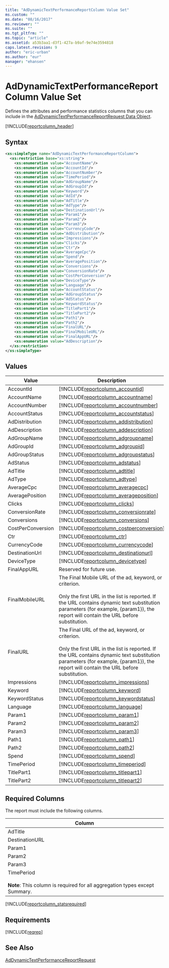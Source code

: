 ```yaml
---
title: "AdDynamicTextPerformanceReportColumn Value Set"
ms.custom: ""
ms.date: "08/16/2017"
ms.reviewer: ""
ms.suite: ""
ms.tgt_pltfrm: ""
ms.topic: "article"
ms.assetid: a53b3aa1-d3f1-427a-b9af-9e74e3594818
caps.latest.revision: 9
author: "eric-urban"
ms.author: "eur"
manager: "ehansen"
---
```

# AdDynamicTextPerformanceReportColumn Value Set
Defines the attributes and performance statistics columns that you can include in the [AdDynamicTextPerformanceReportRequest Data Object](../reporting-api/addynamictextperformancereportrequest-data-object.md).

[!INCLUDE[reportcolumn_header](../reporting-api/includes/reportcolumn-header.md)]
## Syntax

```xml
<xs:simpleType name="AdDynamicTextPerformanceReportColumn">
  <xs:restriction base="xs:string">
    <xs:enumeration value="AccountName"/>
    <xs:enumeration value="AccountId"/>
    <xs:enumeration value="AccountNumber"/>
    <xs:enumeration value="TimePeriod"/>
    <xs:enumeration value="AdGroupName"/>
    <xs:enumeration value="AdGroupId"/>
    <xs:enumeration value="Keyword"/>
    <xs:enumeration value="AdId"/>
    <xs:enumeration value="AdTitle"/>
    <xs:enumeration value="AdType"/>
    <xs:enumeration value="DestinationUrl"/>
    <xs:enumeration value="Param1"/>
    <xs:enumeration value="Param2"/>
    <xs:enumeration value="Param3"/>
    <xs:enumeration value="CurrencyCode"/>
    <xs:enumeration value="AdDistribution"/>
    <xs:enumeration value="Impressions"/>
    <xs:enumeration value="Clicks"/>
    <xs:enumeration value="Ctr"/>
    <xs:enumeration value="AverageCpc"/>
    <xs:enumeration value="Spend"/>
    <xs:enumeration value="AveragePosition"/>
    <xs:enumeration value="Conversions"/>
    <xs:enumeration value="ConversionRate"/>
    <xs:enumeration value="CostPerConversion"/>
    <xs:enumeration value="DeviceType"/>
    <xs:enumeration value="Language"/>
    <xs:enumeration value="AccountStatus"/>
    <xs:enumeration value="AdGroupStatus"/>
    <xs:enumeration value="AdStatus"/>
    <xs:enumeration value="KeywordStatus"/>
    <xs:enumeration value="TitlePart1"/>
    <xs:enumeration value="TitlePart2"/>
    <xs:enumeration value="Path1"/>
    <xs:enumeration value="Path2"/>
    <xs:enumeration value="FinalURL"/>
    <xs:enumeration value="FinalMobileURL"/>
    <xs:enumeration value="FinalAppURL"/>
    <xs:enumeration value="AdDescription"/>   
  </xs:restriction>
</xs:simpleType>
```

## Values

|Value|Description|
|---------|---------------|
|AccountId|[!INCLUDE[reportcolumn_accountid](../reporting-api/includes/reportcolumn-accountid.md)]|
|AccountName|[!INCLUDE[reportcolumn_accountname](../reporting-api/includes/reportcolumn-accountname.md)]|
|AccountNumber|[!INCLUDE[reportcolumn_accountnumber](../reporting-api/includes/reportcolumn-accountnumber.md)]|
|AccountStatus|[!INCLUDE[reportcolumn_accountstatus](../reporting-api/includes/reportcolumn-accountstatus.md)]|
|AdDistribution|[!INCLUDE[reportcolumn_addistribution](../reporting-api/includes/reportcolumn-addistribution.md)]|
|AdDescription|[!INCLUDE[reportcolumn_addescription](../reporting-api/includes/reportcolumn-addescription.md)]|
|AdGroupName|[!INCLUDE[reportcolumn_adgroupname](../reporting-api/includes/reportcolumn-adgroupname.md)]|
|AdGroupId|[!INCLUDE[reportcolumn_adgroupid](../reporting-api/includes/reportcolumn-adgroupid.md)]|
|AdGroupStatus|[!INCLUDE[reportcolumn_adgroupstatus](../reporting-api/includes/reportcolumn-adgroupstatus.md)]|
|AdStatus|[!INCLUDE[reportcolumn_adstatus](../reporting-api/includes/reportcolumn-adstatus.md)]|
|AdTitle|[!INCLUDE[reportcolumn_adtitle](../reporting-api/includes/reportcolumn-adtitle.md)]|
|AdType|[!INCLUDE[reportcolumn_adtype](../reporting-api/includes/reportcolumn-adtype.md)]|
|AverageCpc|[!INCLUDE[reportcolumn_averagecpc](../reporting-api/includes/reportcolumn-averagecpc.md)]|
|AveragePosition|[!INCLUDE[reportcolumn_averageposition](../reporting-api/includes/reportcolumn-averageposition.md)]|
|Clicks|[!INCLUDE[reportcolumn_clicks](../reporting-api/includes/reportcolumn-clicks.md)]|
|ConversionRate|[!INCLUDE[reportcolumn_conversionrate](../reporting-api/includes/reportcolumn-conversionrate.md)]|
|Conversions|[!INCLUDE[reportcolumn_conversions](../reporting-api/includes/reportcolumn-conversions.md)]|
|CostPerConversion|[!INCLUDE[reportcolumn_costperconversion](../reporting-api/includes/reportcolumn-costperconversion.md)]|
|Ctr|[!INCLUDE[reportcolumn_ctr](../reporting-api/includes/reportcolumn-ctr.md)]|
|CurrencyCode|[!INCLUDE[reportcolumn_currencycode](../reporting-api/includes/reportcolumn-currencycode.md)]|
|DestinationUrl|[!INCLUDE[reportcolumn_destinationurl](../reporting-api/includes/reportcolumn-destinationurl.md)]|
|DeviceType|[!INCLUDE[reportcolumn_devicetype](../reporting-api/includes/reportcolumn-devicetype.md)]|
|FinalAppURL|Reserved for future use.|
|FinalMobileURL|The Final Mobile URL of the ad, keyword, or criterion.<br /><br />Only the first URL in the list is reported. If the URL contains dynamic text substitution parameters (for example, {param1}), the report will contain the URL before substitution.|
|FinalURL|The Final URL of the ad, keyword, or criterion.<br /><br />Only the first URL in the list is reported. If the URL contains dynamic text substitution parameters (for example, {param1}), the report will contain the URL before substitution.|
|Impressions|[!INCLUDE[reportcolumn_impressions](../reporting-api/includes/reportcolumn-impressions.md)]|
|Keyword|[!INCLUDE[reportcolumn_keyword](../reporting-api/includes/reportcolumn-keyword.md)]|
|KeywordStatus|[!INCLUDE[reportcolumn_keywordstatus](../reporting-api/includes/reportcolumn-keywordstatus.md)]|
|Language|[!INCLUDE[reportcolumn_language](../reporting-api/includes/reportcolumn-language.md)]|
|Param1|[!INCLUDE[reportcolumn_param1](../reporting-api/includes/reportcolumn-param1.md)]|
|Param2|[!INCLUDE[reportcolumn_param2](../reporting-api/includes/reportcolumn-param2.md)]|
|Param3|[!INCLUDE[reportcolumn_param3](../reporting-api/includes/reportcolumn-param3.md)]|
|Path1|[!INCLUDE[reportcolumn_path1](../reporting-api/includes/reportcolumn-path1.md)]|
|Path2|[!INCLUDE[reportcolumn_path2](../reporting-api/includes/reportcolumn-path2.md)]|
|Spend|[!INCLUDE[reportcolumn_spend](../reporting-api/includes/reportcolumn-spend.md)]|
|TimePeriod|[!INCLUDE[reportcolumn_timeperiod](../reporting-api/includes/reportcolumn-timeperiod.md)]|
|TitlePart1|[!INCLUDE[reportcolumn_titlepart1](../reporting-api/includes/reportcolumn-titlepart1.md)]|
|TitlePart2|[!INCLUDE[reportcolumn_titlepart2](../reporting-api/includes/reportcolumn-titlepart2.md)]|

## <a name="requiredcolumns"></a>Required Columns
The report must include the following columns.

|Column|
|----------|
|AdTitle|
|DestinationURL|
|Param1|
|Param2|
|Param3|
|TimePeriod<br /><br />**Note**: This column is required for all aggregation types except Summary.|
[!INCLUDE[reportcolumn_statsrequired](../reporting-api/includes/reportcolumn-statsrequired.md)]
## Requirements
[!INCLUDE[reqrep](../reporting-api/includes/reqrep.md)]
## See Also
[AdDynamicTextPerformanceReportRequest](../reporting-api/addynamictextperformancereportrequest-data-object.md)


